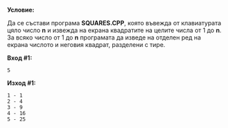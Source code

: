 **Условие:**

Да се състави програма **SQUARES.CPP**, която въвежда от клавиатурата цяло число **n** и извежда на екрана квадратите на целите числа от 1 до **n**. За всяко число от 1 до **n** програмата да изведе на отделен ред на екрана числото и неговия квадрат, разделени с тире.

**Вход #1:**

	5


**Изход #1:**

	1 - 1
	2 - 4
	3 - 9
	4 - 16
	5 - 25
	
